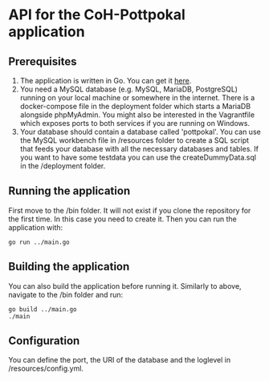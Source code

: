 # API for the CoH-Pottpokal application

## Prerequisites

1. The application is written in Go. You can get it [here](https://golang.org).
2. You need a MySQL database (e.g. MySQL, MariaDB, PostgreSQL) running on your local machine or somewhere in the internet. There is a docker-compose file in the deployment folder which starts a MariaDB alongside phpMyAdmin. You might also be interested in the Vagrantfile which exposes ports to both services if you are running on Windows.
3. Your database should contain a database called 'pottpokal'. You can use the MySQL workbench file in /resources folder to create a SQL script that feeds your database with all the necessary databases and tables. If you want to have some testdata you can use the createDummyData.sql in the /deployment folder.

## Running the application

First move to the /bin folder. It will not exist if you clone the repository for the first time. In this case you need to create it. Then you can run the application with:
```golang
go run ../main.go
```

## Building the application

You can also build the application before running it. Similarly to above, navigate to the /bin folder and run:
```golang
go build ../main.go
./main
```

## Configuration

You can define the port, the URI of the database and the loglevel in /resources/config.yml.